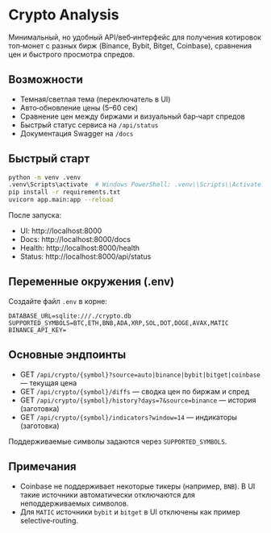 # Crypto Analysis

Минимальный, но удобный API/веб‑интерфейс для получения котировок топ‑монет с разных бирж (Binance, Bybit, Bitget, Coinbase), сравнения цен и быстрого просмотра спредов.

## Возможности
- Темная/светлая тема (переключатель в UI)
- Авто‑обновление цены (5–60 сек)
- Сравнение цен между биржами и визуальный бар‑чарт спредов
- Быстрый статус сервиса на `/api/status`
- Документация Swagger на `/docs`

## Быстрый старт

```bash
python -m venv .venv
.venv\Scripts\activate  # Windows PowerShell: .venv\\Scripts\\Activate.ps1
pip install -r requirements.txt
uvicorn app.main:app --reload
```

После запуска:
- UI: http://localhost:8000
- Docs: http://localhost:8000/docs
- Health: http://localhost:8000/health
- Status: http://localhost:8000/api/status

## Переменные окружения (.env)
Создайте файл `.env` в корне:

```
DATABASE_URL=sqlite:///./crypto.db
SUPPORTED_SYMBOLS=BTC,ETH,BNB,ADA,XRP,SOL,DOT,DOGE,AVAX,MATIC
BINANCE_API_KEY=
```

## Основные эндпоинты
- GET `/api/crypto/{symbol}?source=auto|binance|bybit|bitget|coinbase` — текущая цена
- GET `/api/crypto/{symbol}/diffs` — сводка цен по биржам и спред
- GET `/api/crypto/{symbol}/history?days=7&source=binance` — история (заготовка)
- GET `/api/crypto/{symbol}/indicators?window=14` — индикаторы (заготовка)

Поддерживаемые символы задаются через `SUPPORTED_SYMBOLS`.

## Примечания
- Coinbase не поддерживает некоторые тикеры (например, `BNB`). В UI такие источники автоматически отключаются для неподдерживаемых символов.
- Для `MATIC` источники `bybit` и `bitget` в UI отключены как пример selective‑routing.
